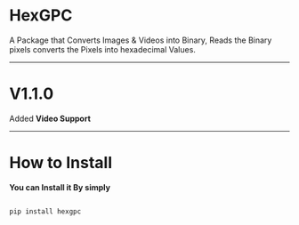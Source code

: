 # HexGPC

A Package that Converts Images & Videos into Binary, Reads the Binary pixels converts the Pixels into hexadecimal Values.

---

# V1.1.0

Added **Video Support**

---

# How to Install

**You can Install it By simply**

```bash

pip install hexgpc

